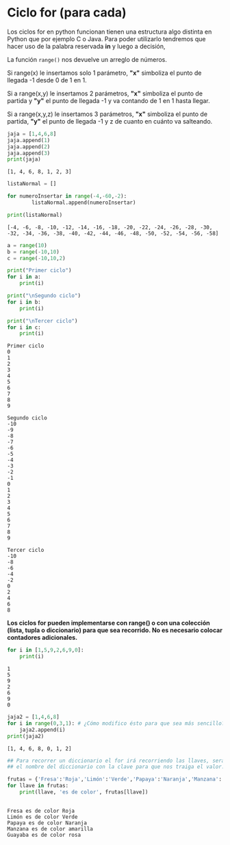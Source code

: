 # Ciclo for (para cada) 

Los ciclos for en python funcionan tienen una estructura algo distinta en Python que por ejemplo C o Java. Para poder utilizarlo tendremos que hacer uso de la palabra reservada **in** y luego a decisión,

La función `range()` nos devuelve un arreglo de números.

Si range(x) le insertamos solo 1 parámetro, **"x"** simboliza el punto de llegada -1 desde 0 de 1 en 1.

Si a range(x,y) le insertamos 2 parámetros, **"x"** simboliza el punto de partida y **"y"** el punto de llegada -1 y va contando de 1 en 1 hasta llegar.

Si a range(x,y,z) le insertamos 3 parámetros, **"x"** simboliza el punto de partida, **"y"** el punto de llegada -1 y z de cuanto en cuánto va salteando.


```python
jaja = [1,4,6,8]
jaja.append(1)
jaja.append(2)
jaja.append(3)
print(jaja)
```

    [1, 4, 6, 8, 1, 2, 3]



```python
listaNormal = []

for numeroInsertar in range(-4,-60,-2):
        listaNormal.append(numeroInsertar)

print(listaNormal)
```

    [-4, -6, -8, -10, -12, -14, -16, -18, -20, -22, -24, -26, -28, -30, -32, -34, -36, -38, -40, -42, -44, -46, -48, -50, -52, -54, -56, -58]



```python
a = range(10)
b = range(-10,10)
c = range(-10,10,2)

print("Primer ciclo")
for i in a:
    print(i)

print("\nSegundo ciclo")
for i in b:
    print(i)

print("\nTercer ciclo")
for i in c:
    print(i)
```

    Primer ciclo
    0
    1
    2
    3
    4
    5
    6
    7
    8
    9
    
    Segundo ciclo
    -10
    -9
    -8
    -7
    -6
    -5
    -4
    -3
    -2
    -1
    0
    1
    2
    3
    4
    5
    6
    7
    8
    9
    
    Tercer ciclo
    -10
    -8
    -6
    -4
    -2
    0
    2
    4
    6
    8


**Los ciclos for pueden implementarse con range() o con una colección (lista, tupla o diccionario) para que sea recorrido. No es necesario colocar contadores adicionales.** 


```python
for i in [1,5,9,2,6,9,0]:
    print(i)
```

    1
    5
    9
    2
    6
    9
    0



```python
jaja2 = [1,4,6,8]
for i in range(0,3,1): # ¿Cómo modifico ésto para que sea más sencillo?
    jaja2.append(i)
print(jaja2)
```

    [1, 4, 6, 8, 0, 1, 2]



```python
## Para recorrer un diccionario el for irá recorriendo las llaves, será nuestro deber colocar
## el nombre del diccionario con la clave para que nos traiga el valor.

frutas = {'Fresa':'Roja','Limón':'Verde','Papaya':'Naranja','Manzana':'amarilla','Guayaba':'rosa'}
for llave in frutas:
    print(llave, 'es de color', frutas[llave])
    
```

    Fresa es de color Roja
    Limón es de color Verde
    Papaya es de color Naranja
    Manzana es de color amarilla
    Guayaba es de color rosa
